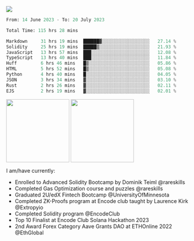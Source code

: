 <div align="left">
<div/> 

<img src="https://wakatime.com/badge/user/39656be6-a34f-44a0-8412-8ef48d72ffb1.svg" />
  
<!--START_SECTION:waka-->

```python
From: 14 June 2023 - To: 20 July 2023

Total Time: 115 hrs 28 mins

Markdown     31 hrs 19 mins  ██████▓░░░░░░░░░░░░░░░░░░   27.14 %
Solidity     25 hrs 19 mins  █████▒░░░░░░░░░░░░░░░░░░░   21.93 %
JavaScript   13 hrs 57 mins  ███░░░░░░░░░░░░░░░░░░░░░░   12.08 %
TypeScript   13 hrs 40 mins  ███░░░░░░░░░░░░░░░░░░░░░░   11.84 %
Huff         6 hrs 46 mins   █▒░░░░░░░░░░░░░░░░░░░░░░░   05.86 %
HTML         5 hrs 52 mins   █▒░░░░░░░░░░░░░░░░░░░░░░░   05.08 %
Python       4 hrs 40 mins   █░░░░░░░░░░░░░░░░░░░░░░░░   04.05 %
JSON         3 hrs 34 mins   ▓░░░░░░░░░░░░░░░░░░░░░░░░   03.10 %
Rust         2 hrs 26 mins   ▓░░░░░░░░░░░░░░░░░░░░░░░░   02.11 %
EJS          2 hrs 19 mins   ▓░░░░░░░░░░░░░░░░░░░░░░░░   02.01 %
```

<!--END_SECTION:waka-->
  
<img align="center" height="170" src="https://github-readme-stats-sigma-five.vercel.app/api?username=mmsaki&show_icons=true&bg_color=00000000"/>
<img align="center" height="170" src="https://github-readme-stats-sigma-five.vercel.app/api/top-langs/?username=mmsaki&count_private=true&layout=compact&langs_count=8&hide=jupyter%20notebook"/>
 
<br>
 
I am/have currently:
- Enrolled to Advanced Solidity Bootcamp by Dominik Teiml @rareskills
- Completed Gas Optimization course and puzzles @rareskills
- Graduated 2U/edX Fintech Bootcamp @UniversityOfMinnesota
- Completed ZK-Proofs program at Encode club taught by Laurence Kirk @Extropyio
- Completed Solidity program @EncodeClub
- Top 10 Finalist at Encode Club Solana Hackathon 2023
- 2nd Award Forex Category Aave Grants DAO at ETHOnline 2022 @EthGlobal
